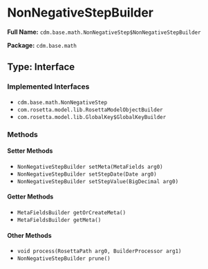# NonNegativeStepBuilder

**Full Name:** `cdm.base.math.NonNegativeStep$NonNegativeStepBuilder`

**Package:** `cdm.base.math`

## Type: Interface

### Implemented Interfaces

- `cdm.base.math.NonNegativeStep`
- `com.rosetta.model.lib.RosettaModelObjectBuilder`
- `com.rosetta.model.lib.GlobalKey$GlobalKeyBuilder`

### Methods

#### Setter Methods

- `NonNegativeStepBuilder setMeta(MetaFields arg0)`
- `NonNegativeStepBuilder setStepDate(Date arg0)`
- `NonNegativeStepBuilder setStepValue(BigDecimal arg0)`

#### Getter Methods

- `MetaFieldsBuilder getOrCreateMeta()`
- `MetaFieldsBuilder getMeta()`

#### Other Methods

- `void process(RosettaPath arg0, BuilderProcessor arg1)`
- `NonNegativeStepBuilder prune()`

